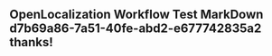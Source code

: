 <properties
ms.topic="hero-topic"
ms.test1="hero-topic"
ms.test2="test"/>


## OpenLocalization Workflow Test MarkDown d7b69a86-7a51-40fe-abd2-e677742835a2 thanks!



<!--HONumber=Aug16_HO2-->



